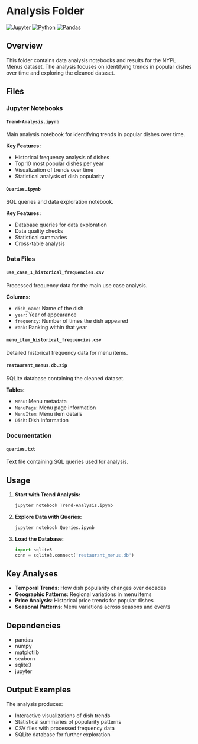 # Analysis Folder

[![Jupyter](https://img.shields.io/badge/Jupyter-F37626?style=for-the-badge&logo=jupyter&logoColor=white)](https://jupyter.org/)
[![Python](https://img.shields.io/badge/Python-3776AB?style=for-the-badge&logo=python&logoColor=white)](https://www.python.org/)
[![Pandas](https://img.shields.io/badge/Pandas-150458?style=for-the-badge&logo=pandas&logoColor=white)](https://pandas.pydata.org/)

## Overview

This folder contains data analysis notebooks and results for the NYPL Menus dataset. The analysis focuses on identifying trends in popular dishes over time and exploring the cleaned dataset.

## Files

### Jupyter Notebooks

#### `Trend-Analysis.ipynb`
Main analysis notebook for identifying trends in popular dishes over time.

**Key Features:**
- Historical frequency analysis of dishes
- Top 10 most popular dishes per year
- Visualization of trends over time
- Statistical analysis of dish popularity

#### `Queries.ipynb`
SQL queries and data exploration notebook.

**Key Features:**
- Database queries for data exploration
- Data quality checks
- Statistical summaries
- Cross-table analysis

### Data Files

#### `use_case_1_historical_frequencies.csv`
Processed frequency data for the main use case analysis.

**Columns:**
- `dish_name`: Name of the dish
- `year`: Year of appearance
- `frequency`: Number of times the dish appeared
- `rank`: Ranking within that year

#### `menu_item_historical_frequencies.csv`
Detailed historical frequency data for menu items.

#### `restaurant_menus.db.zip`
SQLite database containing the cleaned dataset.

**Tables:**
- `Menu`: Menu metadata
- `MenuPage`: Menu page information
- `MenuItem`: Menu item details
- `Dish`: Dish information

### Documentation

#### `queries.txt`
Text file containing SQL queries used for analysis.

## Usage

1. **Start with Trend Analysis:**
   ```bash
   jupyter notebook Trend-Analysis.ipynb
   ```

2. **Explore Data with Queries:**
   ```bash
   jupyter notebook Queries.ipynb
   ```

3. **Load the Database:**
   ```python
   import sqlite3
   conn = sqlite3.connect('restaurant_menus.db')
   ```

## Key Analyses

- **Temporal Trends**: How dish popularity changes over decades
- **Geographic Patterns**: Regional variations in menu items
- **Price Analysis**: Historical price trends for popular dishes
- **Seasonal Patterns**: Menu variations across seasons and events

## Dependencies

- pandas
- numpy
- matplotlib
- seaborn
- sqlite3
- jupyter

## Output Examples

The analysis produces:
- Interactive visualizations of dish trends
- Statistical summaries of popularity patterns
- CSV files with processed frequency data
- SQLite database for further exploration 